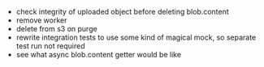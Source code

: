 * check integrity of uploaded object before deleting blob.content
* remove worker
* delete from s3 on purge
* rewrite integration tests to use some kind of magical mock, so separate test run not required
* see what async blob.content getter would be like
